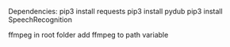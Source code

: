 Dependencies:
pip3 install requests
pip3 install pydub
pip3 install SpeechRecognition

ffmpeg in root folder
add ffmpeg to path variable
